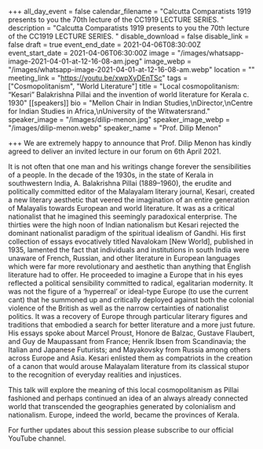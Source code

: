+++
all_day_event = false
calendar_filename = "Calcutta Comparatists 1919 presents to you the 70th lecture of the CC1919 LECTURE SERIES. "
description = "Calcutta Comparatists 1919 presents to you the 70th lecture of the CC1919 LECTURE SERIES. "
disable_download = false
disable_link = false
draft = true
event_end_date = 2021-04-06T08:30:00Z
event_start_date = 2021-04-06T06:30:00Z
image = "/images/whatsapp-image-2021-04-01-at-12-16-08-am.jpeg"
image_webp = "/images/whatsapp-image-2021-04-01-at-12-16-08-am.webp"
location = ""
meeting_link = "https://youtu.be/xwpXyDEnTSc"
tags = ["Cosmopolitanism", "World Literature"]
title = "Local cosmopolitanism: “Kesari” Balakrishna Pillai and the invention of world literature for Kerala c. 1930"
[[speakers]]
bio = "Mellon Chair in Indian Studies,\nDirector,\nCentre for Indian Studies in Africa,\nUniversity of the Witwatersrand."
speaker_image = "/images/dilip-menon.jpg"
speaker_image_webp = "/images/dilip-menon.webp"
speaker_name = "Prof. Dilip Menon"

+++
We are extremely happy to announce that Prof. Dilip Menon has kindly agreed to deliver an invited lecture in our forum on 6th April 2021.

It is not often that one man and his writings change forever the sensibilities of a people. In the decade of the 1930s, in the state of Kerala in southwestern India, A. Balakrishna Pillai (1889–1960), the erudite and politically committed editor of the Malayalam literary journal, Kesari, created a new literary aesthetic that veered the imagination of an entire generation of Malayalis towards European and world literature. It was as a critical nationalist that he imagined this seemingly paradoxical enterprise. The thirties were the high noon of Indian nationalism but Kesari rejected the dominant nationalist paradigm of the spiritual idealism of Gandhi. His first collection of essays evocatively titled Navalokam \[New World\], published in 1935, lamented the fact that individuals and institutions in south India were unaware of French, Russian, and other literature in European languages which were far more revolutionary and aesthetic than anything that English literature had to offer. He proceeded to imagine a Europe that in his eyes reflected a political sensibility committed to radical, egalitarian modernity. It was not the figure of a ‘hyperreal’ or ideal-type Europe (to use the current cant) that he summoned up and critically deployed against both the colonial violence of the British as well as the narrow certainties of nationalist politics. It was a recovery of Europe through particular literary figures and traditions that embodied a search for better literature and a more just future. His essays spoke about Marcel Proust, Honore de Balzac, Gustave Flaubert, and Guy de Maupassant from France; Henrik Ibsen from Scandinavia; the Italian and Japanese Futurists; and Mayakovsky from Russia among others across Europe and Asia. Kesari enlisted them as compatriots in the creation of a canon that would arouse Malayalam literature from its classical stupor to the recognition of everyday realities and injustices.

This talk will explore the meaning of this local cosmopolitanism as Pillai fashioned and perhaps continued an idea of an always already connected world that transcended the geographies generated by colonialism and nationalism. Europe, indeed the world, became the provinces of Kerala.

For further updates about this session please subscribe to our official YouTube channel.